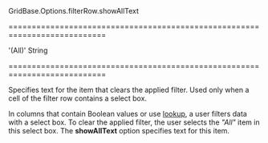 <!--id-->GridBase.Options.filterRow.showAllText<!--/id-->
===========================================================================
<!--default-->'(All)'<!--/default-->
<!--type-->String<!--/type-->
===========================================================================

<!--shortDescription-->
Specifies text for the item that clears the applied filter. Used only when a cell of the filter row contains a select box.
<!--/shortDescription-->

<!--fullDescription-->
In columns that contain Boolean values or use [lookup]({basewidgetpath}/Configuration/columns/lookup/), a user filters data with a select box. To clear the applied filter, the user selects the *"All"* item in this select box. The **showAllText** option specifies text for this item.
<!--/fullDescription-->
